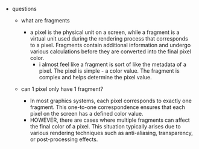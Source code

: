   * questions
    * what are fragments
      * a pixel is the physical unit on a screen, while a fragment is a virtual unit used during the rendering process that corresponds to a pixel. Fragments contain additional information and undergo various calculations before they are converted into the final pixel color.
        * i almost feel like a fragment is sort of like the metadata of a pixel. The pixel is simple - a color value. The fragment is complex and helps determine the pixel value.

    * can 1 pixel only have 1 fragment?
      * In most graphics systems, each pixel corresponds to exactly one fragment. This one-to-one correspondence ensures that each pixel on the screen has a defined color value.
      * HOWEVER, there are cases where multiple fragments can affect the final color of a pixel. This situation typically arises due to various rendering techniques such as anti-aliasing, transparency, or post-processing effects.